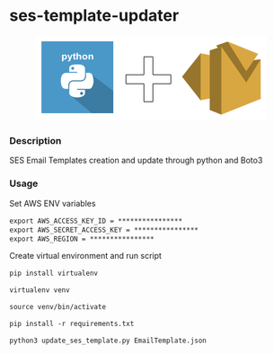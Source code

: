 # ses-template-updater

<p align="center">
  <img src="ses+py2.png">
</p>


### Description
SES Email Templates creation and update through python and Boto3


### Usage

Set AWS ENV variables
```
export AWS_ACCESS_KEY_ID = ****************
export AWS_SECRET_ACCESS_KEY = ****************
export AWS_REGION = ****************
```

Create virtual environment and run script

```
pip install virtualenv
```
```
virtualenv venv
```
```
source venv/bin/activate
```
```
pip install -r requirements.txt
```


```
python3 update_ses_template.py EmailTemplate.json
```


